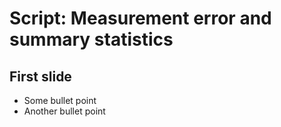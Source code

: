 # Script: Measurement error and summary statistics

## First slide

- Some bullet point
- Another bullet point
